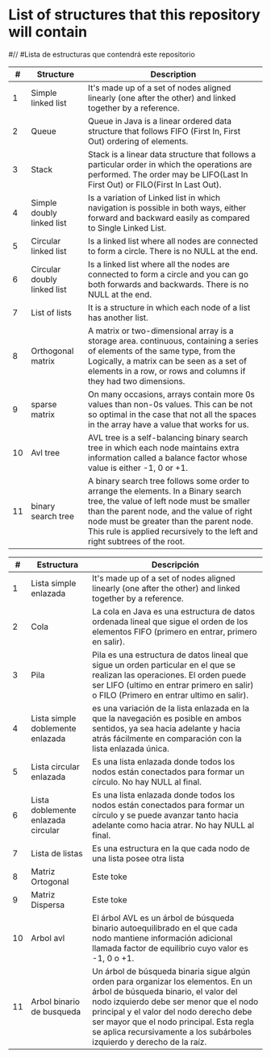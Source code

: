 # List of structures that this repository will contain
#//
#Lista de estructuras que contendrá este repositorio


|   #   |   Structure   |   Description   |   
| ------------- | ------------- | ------------- | 
| 1  | Simple linked list | It's made up of a set of nodes aligned linearly (one after the other) and linked together by a reference.  |
| 2  | Queue  | Queue in Java is a linear ordered data structure that follows FIFO (First In, First Out) ordering of elements.  | 
| 3  | Stack  |Stack is a linear data structure that follows a particular order in which the operations are performed. The order may be LIFO(Last In First Out) or FILO(First In Last Out).  | 
| 4  | Simple doubly linked list  | Is a variation of Linked list in which navigation is possible in both ways, either forward and backward easily as compared to Single Linked List.   | 
| 5  | Circular linked list  | Is a linked list where all nodes are connected to form a circle. There is no NULL at the end.   | 
| 6  | Circular doubly linked list  | Is a linked list where all the nodes are connected to form a circle and you can go both forwards and backwards. There is no NULL at the end.  | 
| 7  | List of lists  | It is a structure in which each node of a list has another list.  | 
| 8  | Orthogonal matrix  | A matrix or two-dimensional array is a storage area. continuous, containing a series of elements of the same type, from the Logically, a matrix can be seen as a set of elements in a row, or rows and columns if they had two dimensions.  | 
| 9  | sparse matrix  | On many occasions, arrays contain more 0s values than non-0s values. This can be not so optimal in the case that not all the spaces in the array have a value that works for us.  | 
| 10 | Avl tree  | AVL tree is a self-balancing binary search tree in which each node maintains extra information called a balance factor whose value is either -1, 0 or +1.  | 
| 11 | binary search tree  | A binary search tree follows some order to arrange the elements. In a Binary search tree, the value of left node must be smaller than the parent node, and the value of right node must be greater than the parent node. This rule is applied recursively to the left and right subtrees of the root.  | 



|   #   |   Estructura   |   Descripción   |   
| ------------- | ------------- | ------------- | 
| 1  | Lista simple enlazada | It's made up of a set of nodes aligned linearly (one after the other) and linked together by a reference.  |
| 2  | Cola  | La cola en Java es una estructura de datos ordenada lineal que sigue el orden de los elementos FIFO (primero en entrar, primero en salir).  | 
| 3  | Pila | Pila es una estructura de datos lineal que sigue un orden particular en el que se realizan las operaciones. El orden puede ser LIFO (ultimo en entrar primero en salir) o FILO (Primero en entrar ultimo en salir).  | 
| 4  | Lista simple doblemente enlazada  | es una variación de la lista enlazada en la que la navegación es posible en ambos sentidos, ya sea hacia adelante y hacia atrás fácilmente en comparación con la lista enlazada única.  | 
| 5  | Lista circular enlazada | Es una lista enlazada donde todos los nodos están conectados para formar un círculo. No hay NULL al final.  | 
| 6  | Lista doblemente enlazada circular  | Es una lista enlazada donde todos los nodos están conectados para formar un círculo y se puede avanzar tanto hacia adelante como hacia atrar. No hay NULL al final.  | 
| 7  | Lista de listas  | Es una estructura en la que cada nodo de una lista posee otra lista   | 
| 8  | Matriz Ortogonal  | Este toke  | String  |
| 9  | Matriz Dispersa  | Este toke  | String  |
| 10 | Arbol avl  | El árbol AVL es un árbol de búsqueda binario autoequilibrado en el que cada nodo mantiene información adicional llamada factor de equilibrio cuyo valor es -1, 0 o +1.  | 
| 11 | Arbol binario de busqueda  | Un árbol de búsqueda binaria sigue algún orden para organizar los elementos. En un árbol de búsqueda binario, el valor del nodo izquierdo debe ser menor que el nodo principal y el valor del nodo derecho debe ser mayor que el nodo principal. Esta regla se aplica recursivamente a los subárboles izquierdo y derecho de la raíz.  | 



